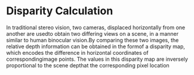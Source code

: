 # Disparity Calculation

In traditional stereo vision, two cameras, displaced horizontally from one another are usedto obtain two differing views on a scene, in a manner similar to human binocular vision.By comparing these two images, the relative depth information can be obtained in the formof a disparity map, which encodes the difference in horizontal coordinates of correspondingimage points. The values in this disparity map are inversely proportional to the scene depthat the corresponding pixel location